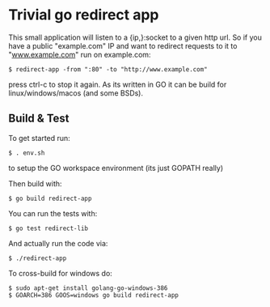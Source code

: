 Trivial go redirect app
=======================

This small application will listen to a {ip,}:socket to a given
http url. So if you have a public "example.com" IP and want to
redirect requests to it to "www.example.com" run on example.com:
```
$ redirect-app -from ":80" -to "http://www.example.com"
```
press ctrl-c to stop it again. As its written in GO it can be build
for linux/windows/macos (and some BSDs).


Build & Test
------------

To get started run:
```
$ . env.sh
```
to setup the GO workspace environment (its just GOPATH really)

Then build with:
```
$ go build redirect-app
```

You can run the tests with:
```
$ go test redirect-lib
```

And actually run the code via:
```
$ ./redirect-app
```

To cross-build for windows do:
```
$ sudo apt-get install golang-go-windows-386
$ GOARCH=386 GOOS=windows go build redirect-app 
```


